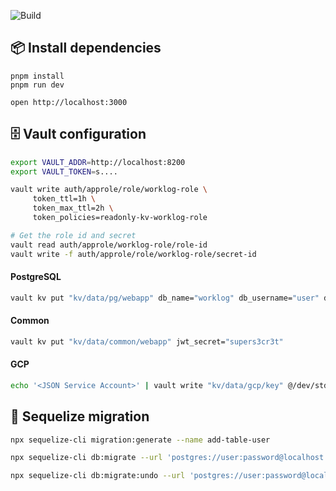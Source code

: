 ![Build](https://github.com/stewie1520/worklog/actions/workflows/build.yml/badge.svg)

## 📦 Install dependencies

```
pnpm install
pnpm run dev
```

```
open http://localhost:3000
```

## 🗄️ Vault configuration

```sh
export VAULT_ADDR=http://localhost:8200
export VAULT_TOKEN=s....

vault write auth/approle/role/worklog-role \
     token_ttl=1h \
     token_max_ttl=2h \
     token_policies=readonly-kv-worklog-role

# Get the role id and secret
vault read auth/approle/worklog-role/role-id
vault write -f auth/approle/role/worklog-role/secret-id
```

#### PostgreSQL

```sh
vault kv put "kv/data/pg/webapp" db_name="worklog" db_username="user" db_password="password" db_host="localhost" db_port="5432"
```

#### Common

```sh
vault kv put "kv/data/common/webapp" jwt_secret="supers3cr3t"
```

#### GCP

```sh
echo '<JSON Service Account>' | vault write "kv/data/gcp/key" @/dev/stdin
```

## 💾 Sequelize migration

```sh
npx sequelize-cli migration:generate --name add-table-user
```

```sh
npx sequelize-cli db:migrate --url 'postgres://user:password@localhost:5432/worklog'
```

```sh
npx sequelize-cli db:migrate:undo --url 'postgres://user:password@localhost:5432/worklog'
```
